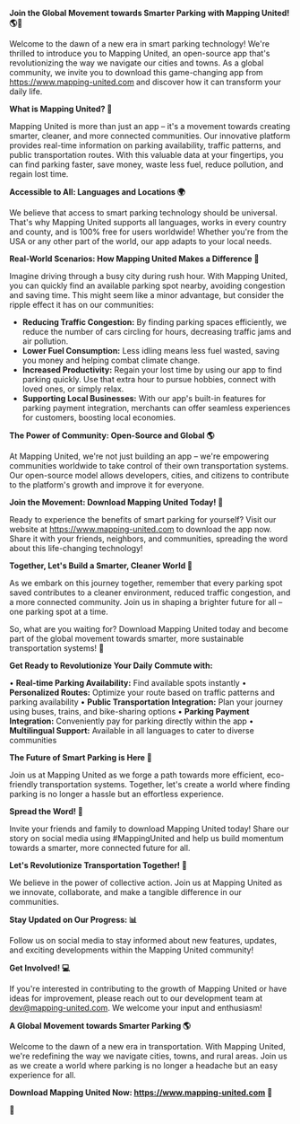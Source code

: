 **Join the Global Movement towards Smarter Parking with Mapping United! 🌎🚗**

Welcome to the dawn of a new era in smart parking technology! We're thrilled to introduce you to Mapping United, an open-source app that's revolutionizing the way we navigate our cities and towns. As a global community, we invite you to download this game-changing app from https://www.mapping-united.com and discover how it can transform your daily life.

**What is Mapping United? 🤔**

Mapping United is more than just an app – it's a movement towards creating smarter, cleaner, and more connected communities. Our innovative platform provides real-time information on parking availability, traffic patterns, and public transportation routes. With this valuable data at your fingertips, you can find parking faster, save money, waste less fuel, reduce pollution, and regain lost time.

**Accessible to All: Languages and Locations 🌍**

We believe that access to smart parking technology should be universal. That's why Mapping United supports all languages, works in every country and county, and is 100% free for users worldwide! Whether you're from the USA or any other part of the world, our app adapts to your local needs.

**Real-World Scenarios: How Mapping United Makes a Difference 🌟**

Imagine driving through a busy city during rush hour. With Mapping United, you can quickly find an available parking spot nearby, avoiding congestion and saving time. This might seem like a minor advantage, but consider the ripple effect it has on our communities:

* **Reducing Traffic Congestion:** By finding parking spaces efficiently, we reduce the number of cars circling for hours, decreasing traffic jams and air pollution.
* **Lower Fuel Consumption:** Less idling means less fuel wasted, saving you money and helping combat climate change.
* **Increased Productivity:** Regain your lost time by using our app to find parking quickly. Use that extra hour to pursue hobbies, connect with loved ones, or simply relax.
* **Supporting Local Businesses:** With our app's built-in features for parking payment integration, merchants can offer seamless experiences for customers, boosting local economies.

**The Power of Community: Open-Source and Global 🌎**

At Mapping United, we're not just building an app – we're empowering communities worldwide to take control of their own transportation systems. Our open-source model allows developers, cities, and citizens to contribute to the platform's growth and improve it for everyone.

**Join the Movement: Download Mapping United Today! 📲**

Ready to experience the benefits of smart parking for yourself? Visit our website at https://www.mapping-united.com to download the app now. Share it with your friends, neighbors, and communities, spreading the word about this life-changing technology!

**Together, Let's Build a Smarter, Cleaner World 🌟**

As we embark on this journey together, remember that every parking spot saved contributes to a cleaner environment, reduced traffic congestion, and a more connected community. Join us in shaping a brighter future for all – one parking spot at a time.

So, what are you waiting for? Download Mapping United today and become part of the global movement towards smarter, more sustainable transportation systems! 🚀

**Get Ready to Revolutionize Your Daily Commute with:**

• **Real-time Parking Availability:** Find available spots instantly
• **Personalized Routes:** Optimize your route based on traffic patterns and parking availability
• **Public Transportation Integration:** Plan your journey using buses, trains, and bike-sharing options
• **Parking Payment Integration:** Conveniently pay for parking directly within the app
• **Multilingual Support:** Available in all languages to cater to diverse communities

**The Future of Smart Parking is Here 🚀**

Join us at Mapping United as we forge a path towards more efficient, eco-friendly transportation systems. Together, let's create a world where finding parking is no longer a hassle but an effortless experience.

**Spread the Word! 📢**

Invite your friends and family to download Mapping United today! Share our story on social media using #MappingUnited and help us build momentum towards a smarter, more connected future for all.

**Let's Revolutionize Transportation Together! 💚**

We believe in the power of collective action. Join us at Mapping United as we innovate, collaborate, and make a tangible difference in our communities.

**Stay Updated on Our Progress: 📊**

Follow us on social media to stay informed about new features, updates, and exciting developments within the Mapping United community!

**Get Involved! 💻**

If you're interested in contributing to the growth of Mapping United or have ideas for improvement, please reach out to our development team at [dev@mapping-united.com](mailto:dev@mapping-united.com). We welcome your input and enthusiasm!

**A Global Movement towards Smarter Parking 🌎**

Welcome to the dawn of a new era in transportation. With Mapping United, we're redefining the way we navigate cities, towns, and rural areas. Join us as we create a world where parking is no longer a headache but an easy experience for all.

**Download Mapping United Now: https://www.mapping-united.com 📲**

🎉